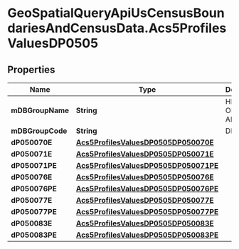 # GeoSpatialQueryApiUsCensusBoundariesAndCensusData.Acs5ProfilesValuesDP0505

## Properties

Name | Type | Description | Notes
------------ | ------------- | ------------- | -------------
**mDBGroupName** | **String** | HISPANIC OR LATINO AND RACE | 
**mDBGroupCode** | **String** | DP0505 | 
**dP050070E** | [**Acs5ProfilesValuesDP0505DP050070E**](Acs5ProfilesValuesDP0505DP050070E.md) |  | 
**dP050071E** | [**Acs5ProfilesValuesDP0505DP050071E**](Acs5ProfilesValuesDP0505DP050071E.md) |  | 
**dP050071PE** | [**Acs5ProfilesValuesDP0505DP050071PE**](Acs5ProfilesValuesDP0505DP050071PE.md) |  | 
**dP050076E** | [**Acs5ProfilesValuesDP0505DP050076E**](Acs5ProfilesValuesDP0505DP050076E.md) |  | 
**dP050076PE** | [**Acs5ProfilesValuesDP0505DP050076PE**](Acs5ProfilesValuesDP0505DP050076PE.md) |  | 
**dP050077E** | [**Acs5ProfilesValuesDP0505DP050077E**](Acs5ProfilesValuesDP0505DP050077E.md) |  | 
**dP050077PE** | [**Acs5ProfilesValuesDP0505DP050077PE**](Acs5ProfilesValuesDP0505DP050077PE.md) |  | 
**dP050083E** | [**Acs5ProfilesValuesDP0505DP050083E**](Acs5ProfilesValuesDP0505DP050083E.md) |  | 
**dP050083PE** | [**Acs5ProfilesValuesDP0505DP050083PE**](Acs5ProfilesValuesDP0505DP050083PE.md) |  | 


